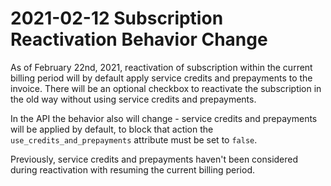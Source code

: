 # 2021-02-12 Subscription Reactivation Behavior Change

As of February 22nd, 2021, reactivation of subscription within the current billing period will by default apply service credits and prepayments to the invoice.
There will be an optional checkbox to reactivate the subscription in the old way without using service credits and prepayments.

In the API the behavior also will change - service credits and prepayments will be applied by default, to block that action the `use_credits_and_prepayments` attribute must be set to `false`.

Previously, service credits and prepayments haven't been considered during reactivation with resuming the current billing period.
